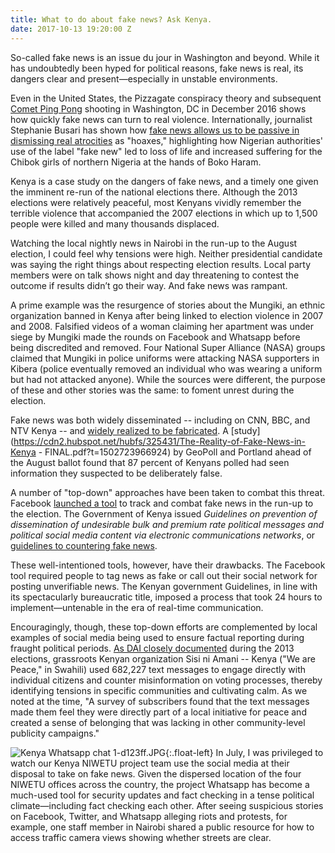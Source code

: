 ```yaml
---
title: What to do about fake news? Ask Kenya.
date: 2017-10-13 19:20:00 Z
---
```


So-called fake news is an issue du jour in Washington and beyond. While it has undoubtedly been hyped for political reasons, fake news is real, its dangers clear and present—especially in unstable environments.

Even in the United States, the Pizzagate conspiracy theory and subsequent [Comet Ping Pong](http://www.cnn.com/2017/06/22/politics/pizzagate-sentencing/index.html) shooting in Washington, DC in December 2016 shows how quickly fake news can turn to real violence. Internationally, journalist Stephanie Busari has shown how [fake news allows us to be passive in dismissing real atrocities](https://www.ted.com/talks/stephanie_busari_how_fake_news_does_real_harm) as "hoaxes," highlighting how Nigerian authorities' use of the label "fake new" led to loss of life and increased suffering for the Chibok girls of northern Nigeria at the hands of Boko Haram.

Kenya is a case study on the dangers of fake news, and a timely one given the imminent re-run of the national elections there. Although the 2013 elections were relatively peaceful, most Kenyans vividly remember the terrible violence that accompanied the 2007 elections in which up to 1,500 people were killed and many thousands displaced.

Watching the local nightly news in Nairobi in the run-up to the August election, I could feel why tensions were high. Neither presidential candidate was saying the right things about respecting election results. Local party members were on talk shows night and day threatening to contest the outcome if results didn’t go their way. And fake news was rampant.

A prime example was the resurgence of stories about the Mungiki, an ethnic organization banned in Kenya after being linked to election violence in 2007 and 2008. Falsified videos of a woman claiming her apartment was under siege by Mungiki made the rounds on Facebook and Whatsapp before being discredited and removed. Four National Super Alliance (NASA) groups claimed that Mungiki in police uniforms were attacking NASA supporters in Kibera (police eventually removed an individual who was wearing a uniform but had not attacked anyone). While the sources were different, the purpose of these and other stories was the same: to foment unrest during the election.

Fake news was both widely disseminated -- including on CNN, BBC, and NTV Kenya -- and [widely realized to be fabricated](http://www.aljazeera.com/indepth/opinion/2017/08/kenya-latest-victim-fake-news-170816121455181.html). A \[study\](https://cdn2.hubspot.net/hubfs/325431/The-Reality-of-Fake-News-in-Kenya - FINAL.pdf?t=1502723966924) by GeoPoll and Portland ahead of the August ballot found that 87 percent of Kenyans polled had seen information they suspected to be deliberately false.

A number of "top-down" approaches have been taken to combat this threat. Facebook [launched a tool](https://qz.com/1044573/facebook-and-whatsapp-introduce-fake-news-tool-ahead-of-kenya-elections/) to track and combat fake news in the run-up to the election. The Government of Kenya issued *Guidelines on prevention of dissemination of undesirable bulk and premium rate political messages and political social media content via electronic communications networks*, or [guidelines to countering fake news](http://www.aljazeera.com/indepth/opinion/2017/08/kenya-latest-victim-fake-news-170816121455181.html).

These well-intentioned tools, however, have their drawbacks. The Facebook tool required people to tag news as fake or call out their social network for posting unverifiable news. The Kenyan government Guidelines, in line with its spectacularly bureaucratic title, imposed a process that took 24 hours to implement—untenable in the era of real-time communication.

Encouragingly, though, these top-down efforts are complemented by local examples of social media being used to ensure factual reporting during fraught political periods. [As DAI closely documented](http://dai-global-developments.com/articles/text-messages-empower-kenya/) during the 2013 elections, grassroots Kenyan organization Sisi ni Amani -- Kenya ("We are Peace," in Swahili) used 682,227 text messages to engage directly with individual citizens and counter misinformation on voting processes, thereby identifying tensions in specific communities and cultivating calm. As we noted at the time, "A survey of subscribers found that the text messages made them feel they were directly part of a local initiative for peace and created a sense of belonging that was lacking in other community-level publicity campaigns."

![Kenya Whatsapp chat 1-d123ff.JPG](/uploads/Kenya%20Whatsapp%20chat%201-d123ff.JPG){:.float-left} In July, I was privileged to watch our Kenya NIWETU project team use the social media at their disposal to take on fake news. Given the dispersed location of the four NIWETU offices across the country, the project Whatsapp has become a much-used tool for security updates and fact checking in a tense political climate—including fact checking each other. After seeing suspicious stories on Facebook, Twitter, and Whatsapp alleging riots and protests, for example, one staff member in Nairobi shared a public resource for how to access traffic camera views showing whether streets are clear.